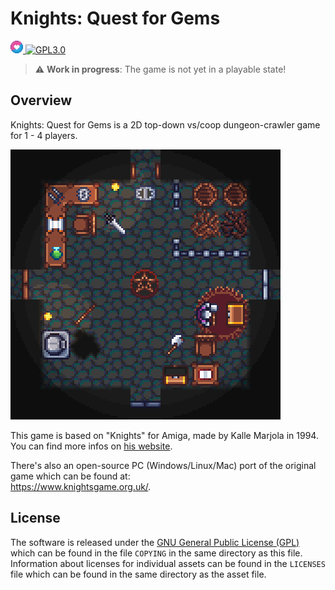 
# Knights: Quest for Gems

<a href="https://love2d.org/">
         <img alt="LOVE" src="media/loveIcon.png"
         height="20">
</a>
<a href="https://www.gnu.org/licenses/gpl-3.0.txt">
         <img alt="GPL3.0" src="https://upload.wikimedia.org/wikipedia/commons/thumb/8/86/GPL_v3_Blue_Badge.svg/120px-GPL_v3_Blue_Badge.svg.png"
         height="20">
</a>

> :warning: **Work in progress**: The game is not yet in a playable state!

## Overview 
Knights: Quest for Gems is a 2D top-down vs/coop dungeon-crawler game for 1 - 4 players.



![](media/preview.png)

This game is based on "Knights" for Amiga, made by Kalle Marjola in 1994.  
You can find more infos on [his website](https://rpr.kapsi.fi/games/design.shtml#knights).

There's also an open-source PC (Windows/Linux/Mac) port of the original game which can be found at:  
https://www.knightsgame.org.uk/.

## License
The software is released under the [GNU General Public License (GPL)](https://www.gnu.org/licenses/gpl-3.0.txt) which can be found in the file `COPYING` in the same directory as this file. Information about licenses for individual assets can be found in the `LICENSES` file which can be found in the same directory as the asset file.
